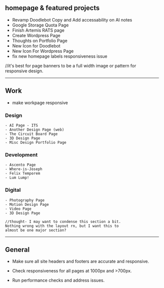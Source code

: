 ## homepage & featured projects 
- Revamp Doodlebot Copy and Add accessability on AI notes 
- Google Storage Quota Page 
- Finish Artemis RATS page
- Create Wordpress Page
- Thoughts on Portfolio Page
- New Icon for Doodlebot 
- New Icon For Wordpress Page
- fix new homepage labels responsiveness issue

//it's best for page banners to be a full width 
image or pattern for responsive design. 

-------------------------------------------------------

## Work 
- make workpage responsive

### Design 
    - AI Page - ITS 
    - Another Design Page (web)
    - The Circuit Board Page
    - 3D Design Page
    - Misc Design Portfolio Page

### Development 
    - Ascento Page  
    - Where-is-Joseph
    - Felix Temporem
    - Lum Lump! 


### Digital
    - Photography Page 
    - Motion Design Page 
    - Video Page
    - 3D Design Page 

    //thought- I may want to condense this section a bit. 
    Nothing wrong with the layout rn, but I want this to 
    almost be one major section? 


------------------------------------------------------

## General 
- Make sure all site headers and footers are 
accurate and responsive. 

- Check responsiveness for all pages at 1000px and >700px. 

- Run performance checks and address issues. 
